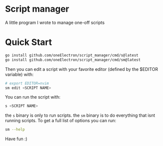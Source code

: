 # Script manager
A little program I wrote to manage one-off scripts

# Quick Start
```sh
go install github.com/oneElectron/script_manager/cmd/s@latest
go install github.com/oneElectron/script_manager/cmd/sm@latest
```

Then you can edit a script with your favorite editor (defined by the $EDITOR variable) with:
```sh
# export EDITOR=nvim
sm edit <SCRIPT NAME>
```

You can run the script with:
```sh
s <SCRIPT NAME>
```

the ```s``` binary is only to run scripts.
the ```sm``` binary is to do everything that isnt running scripts.
To get a full list of options you can run:
```sh
sm --help
```

Have fun :)
